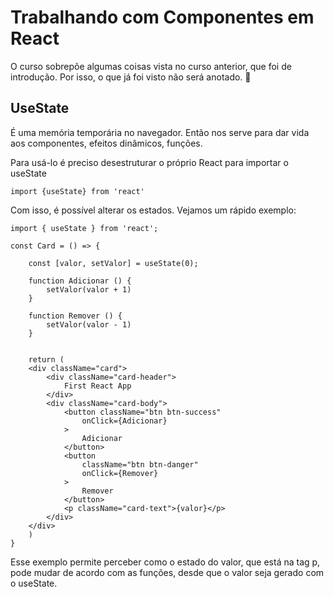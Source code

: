 # Trabalhando com Componentes em React

O curso sobrepõe algumas coisas vista no curso anterior, que foi de introdução. Por isso, o que já foi visto não será anotado. 📖

## UseState

É uma memória temporária no navegador. Então nos serve para dar vida aos componentes, efeitos dinâmicos, funções.

Para usá-lo é preciso desestruturar o próprio React para importar o useState

```
import {useState} from 'react'
```

Com isso, é possível alterar os estados. Vejamos um rápido exemplo:

```
import { useState } from 'react';

const Card = () => {

    const [valor, setValor] = useState(0);

    function Adicionar () {
        setValor(valor + 1)
    }

    function Remover () {
        setValor(valor - 1)
    }


    return (
    <div className="card">
        <div className="card-header">
            First React App
        </div>
        <div className="card-body">
            <button className="btn btn-success"
                onClick={Adicionar}
            >
                Adicionar
            </button>
            <button 
                className="btn btn-danger"
                onClick={Remover}    
            >
                Remover
            </button>
            <p className="card-text">{valor}</p>
        </div>
    </div>
    )
}
```

Esse exemplo permite perceber como o estado do valor, que está na tag p, pode mudar de acordo com as funções, desde que o valor seja gerado com o useState.
